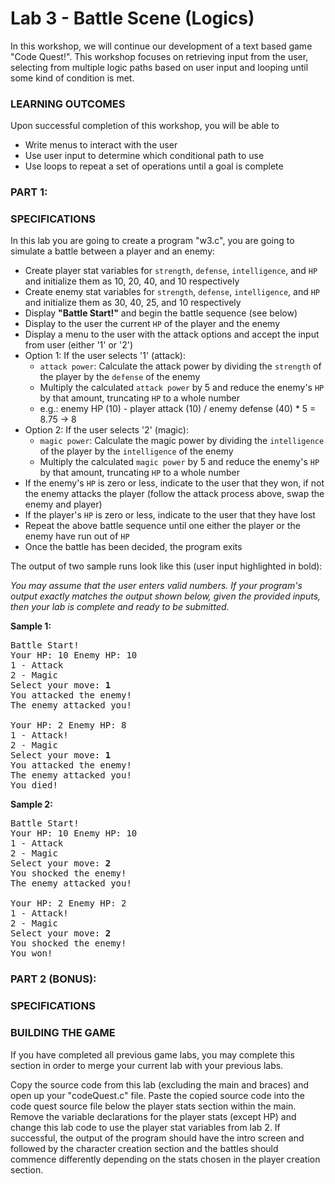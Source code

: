 # Lab 3 - Battle Scene (Logics)

In this workshop, we will continue our development of a text based game "Code Quest!". This workshop focuses on retrieving input from the user, selecting from multiple logic paths based on user input and looping until some kind of condition is met.

### LEARNING OUTCOMES

Upon successful completion of this workshop, you will be able to 
- Write menus to interact with the user
- Use user input to determine which conditional path to use
- Use loops to repeat a set of operations until a goal is complete

### PART 1:

### SPECIFICATIONS

In this lab you are going to create a program "w3.c", you are going to simulate a battle between a player and an enemy:
- Create player stat variables for `strength`, `defense`, `intelligence`, and `HP` and initialize them as 10, 20, 40, and 10 respectively
- Create enemy stat variables for `strength`, `defense`, `intelligence`, and `HP` and initialize them as 30, 40, 25, and 10 respectively
- Display **"Battle Start!"** and begin the battle sequence (see below)
- Display to the user the current `HP` of the player and the enemy
- Display a menu to the user with the attack options and accept the input from user (either '1' or '2')
- Option 1: If the user selects '1' (attack):
  - `attack power`: Calculate the attack power by dividing the `strength` of the player by the `defense` of the enemy
  - Multiply the calculated `attack power` by 5 and reduce the enemy's `HP` by that amount, truncating `HP` to a whole number
  - e.g.: enemy HP (10) - player attack (10) / enemy defense (40) * 5 = 8.75 -> 8
- Option 2: If the user selects '2' (magic):
  - `magic power`: Calculate the magic power by dividing the `intelligence` of the player by the `intelligence` of the enemy
  - Multiply the calculated `magic power` by 5 and reduce the enemy's `HP` by that amount, truncating `HP` to a whole number
- If the enemy's `HP` is zero or less, indicate to the user that they won, if not the enemy attacks the player (follow the attack process above, swap the enemy and player)
- If the player's `HP` is zero or less, indicate to the user that they have lost
- Repeat the above battle sequence until one either the player or the enemy have run out of `HP`
- Once the battle has been decided, the program exits

The output of two sample runs look like this (user input highlighted in bold):

_You may assume that the user enters valid numbers. If your program's output exactly matches the output shown below, given the provided inputs, then your lab is complete and ready to be submitted._

**Sample 1:**

<pre>
Battle Start!
Your HP: 10 Enemy HP: 10
1 - Attack
2 - Magic
Select your move: <b>1</b>
You attacked the enemy!
The enemy attacked you!

Your HP: 2 Enemy HP: 8
1 - Attack!
2 - Magic
Select your move: <b>1</b>
You attacked the enemy!
The enemy attacked you!
You died!
</pre>

**Sample 2:**

<pre>
Battle Start!
Your HP: 10 Enemy HP: 10
1 - Attack
2 - Magic
Select your move: <b>2</b>
You shocked the enemy!
The enemy attacked you!

Your HP: 2 Enemy HP: 2
1 - Attack!
2 - Magic
Select your move: <b>2</b>
You shocked the enemy!
You won!
</pre>

### PART 2 (BONUS):

### SPECIFICATIONS

### BUILDING THE GAME

If you have completed all previous game labs, you may complete this section in order to merge your current lab with your previous labs.

Copy the source code from this lab (excluding the main and braces) and open up your "codeQuest.c" file. Paste the copied source code into the code quest source file below the player stats section within the main. Remove the variable declarations for the player stats (except HP) and change this lab code to use the player stat variables from lab 2. If successful, the output of the program should have the intro screen and followed by the character creation section and the battles should commence differently depending on the stats chosen in the player creation section.

